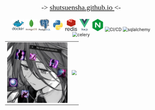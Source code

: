 <p align="center" style="font-family: 'cursive'; font-size: 24px;">
  -> <a href="https://shutsuensha.github.io/" style="text-decoration: underline; color: inherit;">
    shutsuensha.github.io
  </a> <-
</p>


<!-- Center-aligned icons -->
<p align="center">  
    <img src="https://raw.githubusercontent.com/devicons/devicon/master/icons/docker/docker-original-wordmark.svg" alt="docker" width="40" height="40"/> 
    <img src="https://raw.githubusercontent.com/devicons/devicon/master/icons/mongodb/mongodb-original-wordmark.svg" alt="mongodb" width="40" height="40"/> 
    <img src="https://raw.githubusercontent.com/devicons/devicon/master/icons/postgresql/postgresql-original-wordmark.svg" alt="postgresql" width="40" height="40"/> 
    <img src="https://raw.githubusercontent.com/devicons/devicon/master/icons/python/python-original.svg" alt="python" width="40" height="40"/> 
    <img src="https://raw.githubusercontent.com/devicons/devicon/master/icons/redis/redis-original-wordmark.svg" alt="redis" width="40" height="40"/> 
    <img src="https://raw.githubusercontent.com/devicons/devicon/master/icons/vuejs/vuejs-original-wordmark.svg" alt="vuejs" width="40" height="40"/> 
    <img src="https://raw.githubusercontent.com/devicons/devicon/master/icons/nginx/nginx-original.svg" alt="nginx" width="40" height="40"/> 
    <img src="https://hub.datree.io/img/cicd/3.png" alt="CI/CD" width="40" height="40"/> 
    <img src="https://miro.medium.com/v2/resize:fit:851/1*VkgrkuG6TZc0l-dXLT-NUA.png" alt="sqlalchemy" width="100" height="40"/> 
    <img src="https://devio2023-media.developers.io/wp-content/uploads/2024/04/imresizer-1712210027779.jpg" alt="celery" width="100" height="40"/> 
</p>

<!-- Center-aligned table with image, GitHub stats, and Spotify card -->
<div align="center">
  <table>
    <tr>
      <!-- Image -->
      <td>
        <img src="ce5283f3c68811183616c94d13b4bdc1.jpg" alt="Alt Text" width="200">
      </td>
      <!-- GitHub stats -->
      <td>
        <img height="200" src="https://github-readme-stats.vercel.app/api/top-langs?username=shutsuensha&layout=compact&langs_count=8&card_width=320&exclude_repo=archive1,archive2,archive3,archive4,tms_solutions&theme=vue" />
      </td>
    </tr>
  </table>
</div
